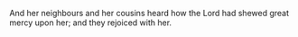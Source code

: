 And her neighbours and her cousins heard how the Lord had shewed great mercy upon her; and they rejoiced with her.
